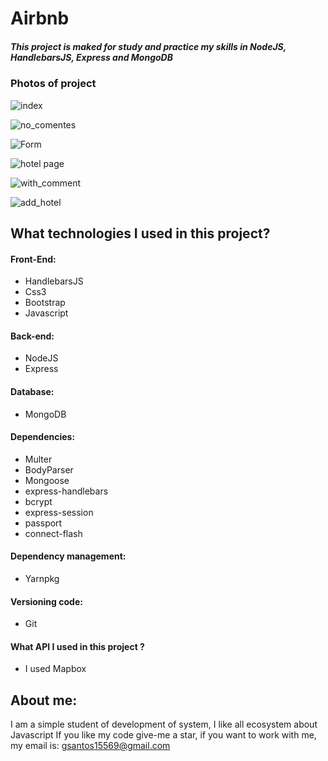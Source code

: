 # Airbnb

##### This project is maked for study and practice my skills in NodeJS, HandlebarsJS, Express and MongoDB

### Photos of project

![index](https://user-images.githubusercontent.com/45046288/66775521-95604780-ee9a-11e9-8897-82c782d69678.jpg)

![no_comentes](https://user-images.githubusercontent.com/45046288/66775665-f38d2a80-ee9a-11e9-9c53-f9100acbdd3b.jpg)

![Form](https://user-images.githubusercontent.com/45046288/66776011-cdb45580-ee9b-11e9-927f-c6b081d89857.jpg)

![hotel page](https://user-images.githubusercontent.com/45046288/66776077-f50b2280-ee9b-11e9-86cb-94c7540d6ca2.jpg)

![with_comment](https://user-images.githubusercontent.com/45046288/66776097-00f6e480-ee9c-11e9-83f2-5e16269fe519.jpg)

![add_hotel](https://user-images.githubusercontent.com/45046288/66776140-18ce6880-ee9c-11e9-93e9-04d08c3634eb.jpg)


## What technologies I used in this project?

#### Front-End:
- HandlebarsJS
- Css3
- Bootstrap
- Javascript

#### Back-end:
- NodeJS
- Express

#### Database:
- MongoDB

#### Dependencies:
- Multer
- BodyParser
- Mongoose
- express-handlebars
- bcrypt
- express-session
- passport
- connect-flash

#### Dependency management:
- Yarnpkg

#### Versioning code:
- Git 
#### What API I used in this project ?
- I used Mapbox

## About me:
I am a simple student of development of system, I like all ecosystem about Javascript 
If you like my code give-me a star, if you want to work with me, my email is:
gsantos15569@gmail.com

